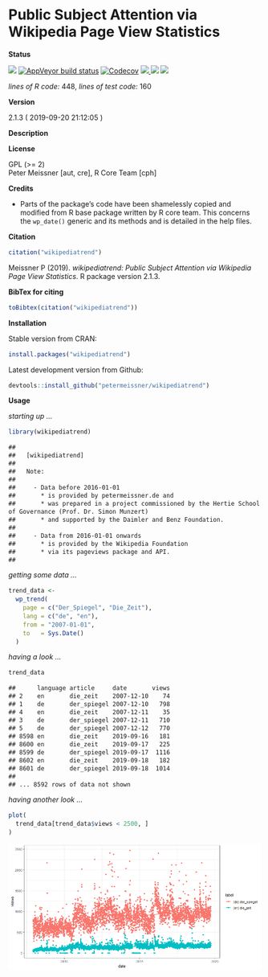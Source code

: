 
<!-- README.md is generated from README.Rmd. Please edit that file -->

# Public Subject Attention via Wikipedia Page View Statistics

**Status**

<a href="https://travis-ci.org/petermeissner/wikipediatrend"><img src="https://api.travis-ci.org/petermeissner/wikipediatrend.svg?branch=master"><a/>
[![AppVeyor build
status](https://ci.appveyor.com/api/projects/status/github/petermeissner/wikipediatrend?branch=master&svg=true)](https://ci.appveyor.com/project/petermeissner/wikipediatrend)
<a href="https://codecov.io/gh/petermeissner/wikipediatrend"><img src="https://codecov.io/gh/petermeissner/wikipediatrend/branch/master/graph/badge.svg" alt="Codecov" /></a>
<a href="https://cran.r-project.org/package=wikipediatrend">
<img src="http://www.r-pkg.org/badges/version/wikipediatrend"> </a>
<img src="http://cranlogs.r-pkg.org/badges/grand-total/wikipediatrend">
<img src="http://cranlogs.r-pkg.org/badges/wikipediatrend">

*lines of R code:* 448, *lines of test code:* 160

**Version**

2.1.3 ( 2019-09-20 21:12:05 )

**Description**

**License**

GPL (\>= 2) <br>Peter Meissner \[aut, cre\], R Core Team \[cph\]

**Credits**

  - Parts of the package’s code have been shamelessly copied and
    modified from R base package written by R core team. This concerns
    the `wp_date()` generic and its methods and is detailed in the help
    files.

**Citation**

``` r
citation("wikipediatrend")
```

Meissner P (2019). *wikipediatrend: Public Subject Attention via
Wikipedia Page View Statistics*. R package version 2.1.3.

**BibTex for citing**

``` r
toBibtex(citation("wikipediatrend"))
```

**Installation**

Stable version from CRAN:

``` r
install.packages("wikipediatrend")
```

Latest development version from Github:

``` r
devtools::install_github("petermeissner/wikipediatrend")
```

**Usage**

*starting up …*

``` r
library(wikipediatrend)
```

    ## 
    ##   [wikipediatrend]
    ##     
    ##   Note:
    ##     
    ##     - Data before 2016-01-01 
    ##       * is provided by petermeissner.de and
    ##       * was prepared in a project commissioned by the Hertie School of Governance (Prof. Dr. Simon Munzert)
    ##       * and supported by the Daimler and Benz Foundation.
    ##     
    ##     - Data from 2016-01-01 onwards 
    ##       * is provided by the Wikipedia Foundation
    ##       * via its pageviews package and API.
    ## 

*getting some data …*

``` r
trend_data <- 
  wp_trend(
    page = c("Der_Spiegel", "Die_Zeit"), 
    lang = c("de", "en"), 
    from = "2007-01-01",
    to   = Sys.Date()
  )
```

*having a look …*

``` r
trend_data
```

    ##      language article     date       views
    ## 2    en       die_zeit    2007-12-10    74
    ## 1    de       der_spiegel 2007-12-10   798
    ## 4    en       die_zeit    2007-12-11    35
    ## 3    de       der_spiegel 2007-12-11   710
    ## 5    de       der_spiegel 2007-12-12   770
    ## 8598 en       die_zeit    2019-09-16   181
    ## 8600 en       die_zeit    2019-09-17   225
    ## 8599 de       der_spiegel 2019-09-17  1116
    ## 8602 en       die_zeit    2019-09-18   182
    ## 8601 de       der_spiegel 2019-09-18  1014
    ## 
    ## ... 8592 rows of data not shown

*having another look …*

``` r
plot(
  trend_data[trend_data$views < 2500, ]
)
```

![](man/figures/README-unnamed-chunk-17-1.png)<!-- -->
